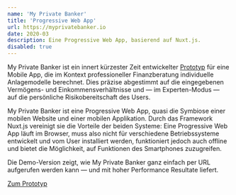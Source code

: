 ```yaml
---
name: 'My Private Banker'
title: 'Progressive Web App'
url: https://myprivatebanker.io
date: 2020-03
description: Eine Progressive Web App, basierend auf Nuxt.js.
disabled: true
---
```

My Private Banker ist ein innert kürzester Zeit entwickelter [Prototyp](https://myprivatebanker.io/) für eine Mobile App, die im Kontext professioneller Finanzberatung individuelle Anlagemodelle berechnet. Dies präzise abgestimmt auf die eingegebenen Vermögens- und Einkommensverhältnisse und — im Experten-Modus — auf die persönliche Risikobereitschaft des Users.

My Private Banker ist eine <span class="code">Progressive Web App</span>, quasi die Symbiose einer mobilen Website und einer mobilen Applikation. Durch das Framework <span class="code">Nuxt.js</span> vereinigt sie die Vorteile der beiden Systeme: Eine Progressive Web App läuft im Browser, muss also nicht für verschiedene Betriebssysteme entwickelt und vom User installiert werden, funktioniert jedoch auch offline und bietet die Möglichkeit, auf Funktionen des Smartphones zuzugreifen.

Die Demo-Version zeigt, wie My Private Banker ganz einfach per URL aufgerufen werden kann — und mit hoher Performance Resultate liefert.

[Zum Prototyp](https://myprivatebanker.io/)
